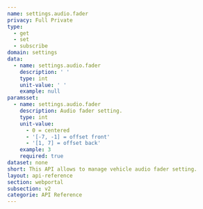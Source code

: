 ```yaml
---
name: settings.audio.fader
privacy: Full Private
type:
  - get
  - set
  - subscribe
domain: settings
data:
  - name: settings.audio.fader
    description: ' '
    type: int
    unit-value: ' '
    example: null
paramsset:
  - name: settings.audio.fader
    description: Audio fader setting.
    type: int
    unit-value:
      - 0 = centered
      - '[-7, -1] = offset front'
      - '[1, 7] = offset back'
    example: 3
    required: true
dataset: none
short: This API allows to manage vehicle audio fader setting.
layout: api-reference
section: webportal
subsection: v2
categorie: API Reference
---
```


